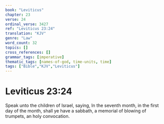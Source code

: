 ```yaml
---
book: "Leviticus"
chapter: 23
verse: 24
ordinal_verse: 3427
ref: "Leviticus 23:24"
translation: "KJV"
genre: "Law"
word_count: 32
topics: []
cross_references: []
grammar_tags: [imperative]
thematic_tags: [names-of-god, time-units, time]
tags: ["Bible","KJV","Leviticus"]
---
```


# Leviticus 23:24

Speak unto the children of Israel, saying, In the seventh month, in the first day of the month, shall ye have a sabbath, a memorial of blowing of trumpets, an holy convocation.
